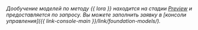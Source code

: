 _Дообучение моделей по методу {{ lora }} находится на стадии [Preview](../../overview/concepts/launch-stages.md) и предоставляется по запросу. Вы можете заполнить заявку в [консоли управления]({{ link-console-main }}/link/foundation-models/)._
